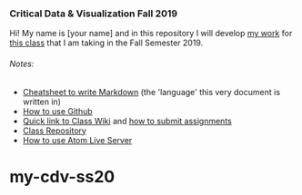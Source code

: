 ### Critical Data & Visualization Fall 2019

Hi! My name is [your name] and in this repository I will develop [my work](my-work) for [this class](https://github.com/leoneckert/cdv-fall19) that I am taking in the Fall Semester 2019.


###### Notes:

- [Cheatsheet to write Markdown](https://guides.github.com/features/mastering-markdown/) (the 'language' this very document is written in)
- [How to use Github](https://github.com/leoneckert/cdv-fall19/tree/master/coding-foundation#pushing-changes-to-your-remote-github-repository)
- [Quick link to Class Wiki](https://github.com/leoneckert/cdv-fall19/wiki) and [how to submit assignments](https://github.com/leoneckert/cdv-fall19/tree/master/other/how-to-submit-assigments)
- [Class Repository](https://github.com/leoneckert/cdv-fall19)
- [How to use Atom Live Server](https://github.com/leoneckert/cdv-fall19/tree/master/coding-foundation#opening-atom-live-server)
# my-cdv-ss20
